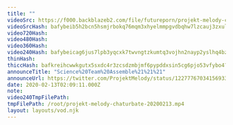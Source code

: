 ```yaml
---
title: ""
videoSrc: https://f000.backblazeb2.com/file/futureporn/projekt-melody-chaturbate-20200213.mp4
videoSrcHash: bafybeib5h2bcn5hsmjrbokq76mqm3xhyelmmpgvdbqhw7lzcauj3zxulty?filename=projektmelody-chaturbate-20200213T020911Z-source.mp4
video720Hash: 
video480Hash: 
video360Hash: 
video240Hash: bafybeicag6jus7lpb3yqcxk7twvngtzkumtq3vojhn2nayp2yslhq4bzh4?filename=projektmelody-chaturbate-20200213T020911Z-240p.mp4
thinHash: 
thiccHash: bafkreihcwwkgutx5sxdc4r3zcsdzmbjmf6pypddxsin5cg6pjo53vfybo4?filename=20200213T020911Z-thicc.jpg
announceTitle: "Science%20Team%20Assemble%21%21%21"
announceUrl: https://twitter.com/ProjektMelody/status/1227776703415693312
date: 2020-02-13T02:09:11.000Z
note: 
video240TmpFilePath: 
tmpFilePath: /root/projekt-melody-chaturbate-20200213.mp4
layout: layouts/vod.njk
---
```

